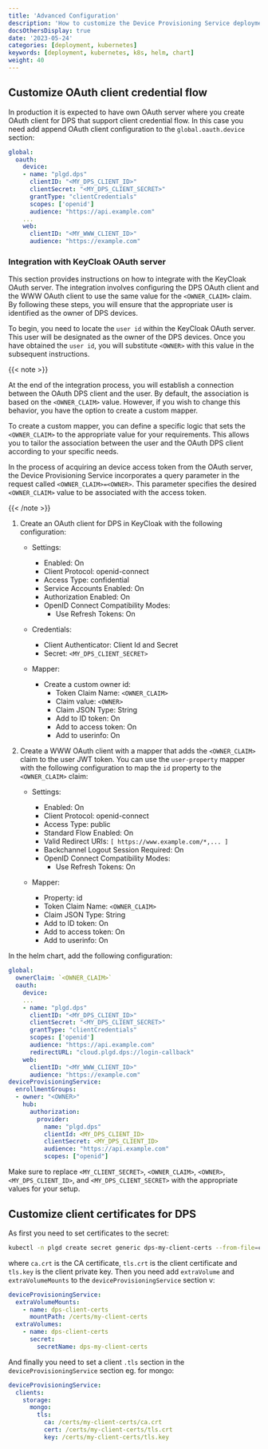 ```yaml
---
title: 'Advanced Configuration'
description: 'How to customize the Device Provisioning Service deployment'
docsOthersDisplay: true
date: '2023-05-24'
categories: [deployment, kubernetes]
keywords: [deployment, kubernetes, k8s, helm, chart]
weight: 40
---
```


## Customize OAuth client credential flow

In production it is expected to have own OAuth server where you create OAuth client for DPS that support client credential flow. In this case you need add append OAuth client configuration to the `global.oauth.device` section:

```yaml
global:
  oauth:
    device:
    - name: "plgd.dps"
      clientID: "<MY_DPS_CLIENT_ID>"
      clientSecret: "<MY_DPS_CLIENT_SECRET>"
      grantType: "clientCredentials"
      scopes: ['openid']
      audience: "https://api.example.com"
    ...
    web:
      clientID: "<MY_WWW_CLIENT_ID>"
      audience: "https://example.com"
```

### Integration with KeyCloak OAuth server

This section provides instructions on how to integrate with the KeyCloak OAuth server. The integration involves configuring the DPS OAuth client and the WWW OAuth client to use the same value for the `<OWNER_CLAIM>` claim. By following these steps, you will ensure that the appropriate user is identified as the owner of DPS devices.

To begin, you need to locate the `user id` within the KeyCloak OAuth server. This user will be designated as the owner of the DPS devices. Once you have obtained the `user id`, you will substitute `<OWNER>` with this value in the subsequent instructions.

{{< note >}}

At the end of the integration process, you will establish a connection between the OAuth DPS client and the user. By default, the association is based on the `<OWNER_CLAIM>` value. However, if you wish to change this behavior, you have the option to create a custom mapper.

To create a custom mapper, you can define a specific logic that sets the `<OWNER_CLAIM>` to the appropriate value for your requirements. This allows you to tailor the association between the user and the OAuth DPS client according to your specific needs.

In the process of acquiring an device access token from the OAuth server, the Device Provisioning Service incorporates a query parameter in the request called `<OWNER_CLAIM>=<OWNER>`. This parameter specifies the desired `<OWNER_CLAIM>` value to be associated with the access token.

{{< /note >}}

1. Create an OAuth client for DPS in KeyCloak with the following configuration:

   - Settings:
     - Enabled: On
     - Client Protocol: openid-connect
     - Access Type: confidential
     - Service Accounts Enabled: On
     - Authorization Enabled: On
     - OpenID Connect Compatibility Modes:
       - Use Refresh Tokens: On
  
   - Credentials:
     - Client Authenticator: Client Id and Secret
     - Secret: `<MY_DPS_CLIENT_SECRET>`
  
   - Mapper:
     - Create a custom owner id:
       - Token Claim Name: `<OWNER_CLAIM>`
       - Claim value: `<OWNER>`
       - Claim JSON Type: String
       - Add to ID token: On
       - Add to access token: On
       - Add to userinfo: On

2. Create a WWW OAuth client with a mapper that adds the `<OWNER_CLAIM>` claim to the user JWT token. You can use the `user-property` mapper with the following configuration to map the `id` property to the `<OWNER_CLAIM>` claim:

   - Settings:
     - Enabled: On
     - Client Protocol: openid-connect
     - Access Type: public
     - Standard Flow Enabled: On
     - Valid Redirect URIs: `[ https://www.example.com/*,... ]`
     - Backchannel Logout Session Required: On
     - OpenID Connect Compatibility Modes:
       - Use Refresh Tokens: On

   - Mapper:
     - Property: id
     - Token Claim Name: `<OWNER_CLAIM>`
     - Claim JSON Type: String
     - Add to ID token: On
     - Add to access token: On
     - Add to userinfo: On

In the helm chart, add the following configuration:

```yaml
global:
  ownerClaim: `<OWNER_CLAIM>`
  oauth:
    device:
    ...
    - name: "plgd.dps"
      clientID: "<MY_DPS_CLIENT_ID>"
      clientSecret: "<MY_DPS_CLIENT_SECRET>"
      grantType: "clientCredentials"
      scopes: ['openid']
      audience: "https://api.example.com"
      redirectURL: "cloud.plgd.dps://login-callback"
    web:
      clientID: "<MY_WWW_CLIENT_ID>"
      audience: "https://example.com"
deviceProvisioningService:
  enrollmentGroups:
  - owner: "<OWNER>"
    hub:
      authorization:
        provider:
          name: "plgd.dps"
          clientId: <MY_DPS_CLIENT_ID>
          clientSecret: <MY_DPS_CLIENT_ID>
          audience: "https://api.example.com"
          scopes: ["openid"]
```

Make sure to replace `<MY_CLIENT_SECRET>`, `<OWNER_CLAIM>`, `<OWNER>`, `<MY_DPS_CLIENT_ID>`, and `<MY_DPS_CLIENT_SECRET>` with the appropriate values for your setup.

## Customize client certificates for DPS

As first you need to set certificates to the secret:

```sh
kubectl -n plgd create secret generic dps-my-client-certs --from-file=ca.crt --from-file=tls.crt --from-file=tls.key
```

where `ca.crt` is the CA certificate, `tls.crt` is the client certificate and `tls.key` is the client private key. Then you need add `extraVolume` and `extraVolumeMounts` to the `deviceProvisioningService` section v:

```yaml
deviceProvisioningService:
  extraVolumeMounts:
    - name: dps-client-certs
      mountPath: /certs/my-client-certs
  extraVolumes:
    - name: dps-client-certs
      secret:
        secretName: dps-my-client-certs
```

And finally you need to set a client `.tls` section in the `deviceProvisioningService` section eg. for mongo:

```yaml
deviceProvisioningService:
  clients:
    storage:
      mongo:
        tls:
          ca: /certs/my-client-certs/ca.crt
          cert: /certs/my-client-certs/tls.crt
          key: /certs/my-client-certs/tls.key
```
